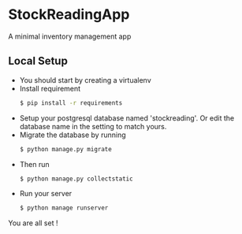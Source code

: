 # StockReadingApp
A minimal inventory management app

## Local Setup

- You should start by creating a virtualenv
- Install requirement
   ```sh
   $ pip install -r requirements
   ```
- Setup your postgresql database named 'stockreading'. Or edit the database name in the setting to match yours.
- Migrate the database by running
   ```sh
   $ python manage.py migrate
   ```
- Then run
   ```sh
   $ python manage.py collectstatic
   ```
- Run your server
   ```sh
   $ python manage runserver
   ```
You are all set !